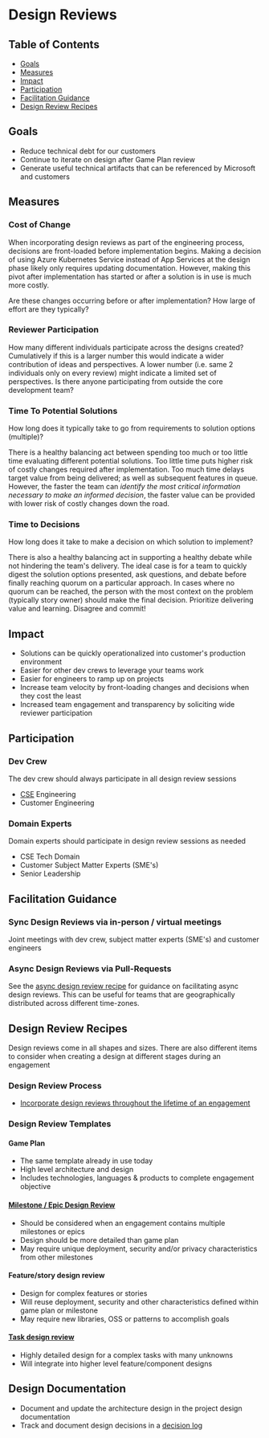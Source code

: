 # Design Reviews

## Table of Contents

- [Goals](#goals)
- [Measures](#measures)
- [Impact](#impact)
- [Participation](#participation)
- [Facilitation Guidance](#facilitation-guidance)
- [Design Review Recipes](#design-review-recipes)

## Goals

- Reduce technical debt for our customers
- Continue to iterate on design after Game Plan review
- Generate useful technical artifacts that can be referenced by Microsoft and customers

## Measures

### Cost of Change

When incorporating design reviews as part of the engineering process, decisions are front-loaded before implementation begins. Making a decision of using Azure Kubernetes Service instead of App Services at the design phase likely only requires updating documentation. However, making this pivot after implementation has started or after a solution is in use is much more costly.

Are these changes occurring before or after implementation? How large of effort are they typically?

### Reviewer Participation

How many different individuals participate across the designs created? Cumulatively if this is a larger number this would indicate a wider contribution of ideas and perspectives. A lower number (i.e. same 2 individuals only on every review) might indicate a limited set of perspectives. Is there anyone participating from outside the core development team?

### Time To Potential Solutions

How long does it typically take to go from requirements to solution options (multiple)?

There is a healthy balancing act between spending too much or too little time evaluating different potential solutions. Too little time puts higher risk of costly changes required after implementation. Too much time delays target value from being delivered; as well as subsequent features in queue. However, the faster the team can *identify the most critical information necessary to make an informed decision*, the faster value can be provided with lower risk of costly changes down the road.

### Time to Decisions

How long does it take to make a decision on which solution to implement?

There is also a healthy balancing act in supporting a healthy debate while not hindering the team's delivery. The ideal case is for a team to quickly digest the solution options presented, ask questions, and debate before finally reaching quorum on a particular approach. In cases where no quorum can be reached, the person with the most context on the problem (typically story owner) should make the final decision. Prioritize delivering value and learning. Disagree and commit!

## Impact

- Solutions can be quickly operationalized into customer's production environment
- Easier for other dev crews to leverage your teams work
- Easier for engineers to ramp up on projects
- Increase team velocity by front-loading changes and decisions when they cost the least
- Increased team engagement and transparency by soliciting wide reviewer participation

## Participation

### Dev Crew

The dev crew should always participate in all design review sessions

- [CSE](../CSE.md) Engineering
- Customer Engineering

### Domain Experts

Domain experts should participate in design review sessions as needed

- CSE Tech Domain
- Customer Subject Matter Experts (SME's)
- Senior Leadership

## Facilitation Guidance

### Sync Design Reviews via in-person / virtual meetings

Joint meetings with dev crew, subject matter experts (SME's) and customer engineers

### Async Design Reviews via Pull-Requests

See the [async design review recipe](./recipes/async-design-reviews.md) for guidance on facilitating async design reviews. This can be useful for teams that are geographically distributed across different time-zones.

## Design Review Recipes

Design reviews come in all shapes and sizes. There are also different items to consider when creating a design at different stages during an engagement

### Design Review Process

- [Incorporate design reviews throughout the lifetime of an engagement](./recipes/engagement-process.md)

### Design Review Templates

#### Game Plan

- The same template already in use today
- High level architecture and design
- Includes technologies, languages & products to complete engagement objective

#### [Milestone / Epic Design Review](./recipes/milestone-epic-design-review-recipe.md)

- Should be considered when an engagement contains multiple milestones or epics
- Design should be more detailed than game plan
- May require unique deployment, security and/or privacy characteristics from other milestones

#### Feature/story design review

- Design for complex features or stories
- Will reuse deployment, security and other characteristics defined within game plan or milestone
- May require new libraries, OSS or patterns to accomplish goals

#### [Task design review](./recipes/task-design-review-template.md)

- Highly detailed design for a complex tasks with many unknowns
- Will integrate into higher level feature/component designs

## Design Documentation

- Document and update the architecture design in the project design documentation
- Track and document design decisions in a [decision log](./decision-log/readme.md)
